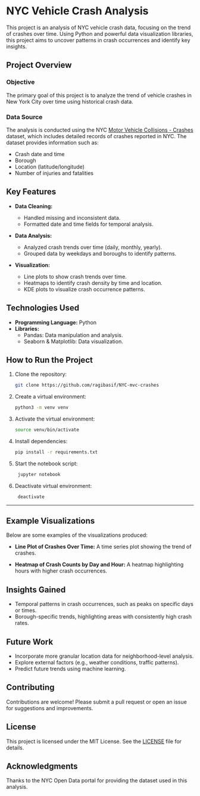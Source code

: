 # NYC Vehicle Crash Analysis

This project is an analysis of NYC vehicle crash data, focusing on the trend of crashes over time. Using Python and powerful data visualization libraries, this project aims to uncover patterns in crash occurrences and identify key insights.

## Project Overview

### Objective

The primary goal of this project is to analyze the trend of vehicle crashes in New York City over time using historical crash data.

### Data Source

The analysis is conducted using the NYC [Motor Vehicle Collisions - Crashes](https://data.cityofnewyork.us/Public-Safety/Motor-Vehicle-Collisions-Crashes/h9gi-nx95/about_data) dataset, which includes detailed records of crashes reported in NYC. The dataset provides information such as:

- Crash date and time
- Borough
- Location (latitude/longitude)
- Number of injuries and fatalities

## Key Features

- **Data Cleaning:**
  - Handled missing and inconsistent data.
  - Formatted date and time fields for temporal analysis.

- **Data Analysis:**
  - Analyzed crash trends over time (daily, monthly, yearly).
  - Grouped data by weekdays and boroughs to identify patterns.

- **Visualization:**
  - Line plots to show crash trends over time.
  - Heatmaps to identify crash density by time and location.
  - KDE plots to visualize crash occurrence patterns.


## Technologies Used

- **Programming Language:** Python
- **Libraries:**
  - Pandas: Data manipulation and analysis.
  - Seaborn & Matplotlib: Data visualization.


## How to Run the Project

1. Clone the repository:
   ```bash
   git clone https://github.com/ragibasif/NYC-mvc-crashes
   ```

2. Create a virtual environment:
    ```bash
   python3 -m venv venv
    ```

3. Activate the virtual environment:
    ```bash
    source venv/bin/activate
    ```
4. Install dependencies:
   ```bash
   pip install -r requirements.txt
   ```

5. Start the notebook script:
   ```bash
    jupyter notebook
   ```

6. Deactivate virtual environment:
   ```bash
    deactivate
   ```
---

## Example Visualizations

Below are some examples of the visualizations produced:

- **Line Plot of Crashes Over Time:**
  A time series plot showing the trend of crashes.

- **Heatmap of Crash Counts by Day and Hour:**
  A heatmap highlighting hours with higher crash occurrences.


## Insights Gained

- Temporal patterns in crash occurrences, such as peaks on specific days or times.
- Borough-specific trends, highlighting areas with consistently high crash rates.


## Future Work

- Incorporate more granular location data for neighborhood-level analysis.
- Explore external factors (e.g., weather conditions, traffic patterns).
- Predict future trends using machine learning.


## Contributing

Contributions are welcome! Please submit a pull request or open an issue for suggestions and improvements.


## License

This project is licensed under the MIT License. See the [LICENSE](LICENSE) file for details.


## Acknowledgments

Thanks to the NYC Open Data portal for providing the dataset used in this analysis.
